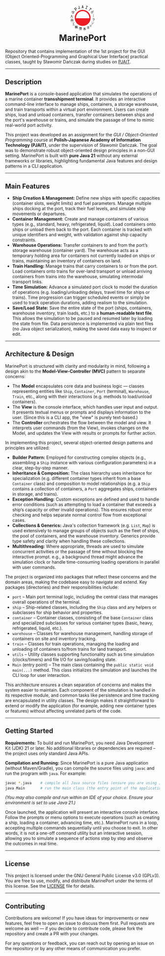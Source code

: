 <h1 align="center">
  <div>
    <img width="80" src="https://raw.githubusercontent.com/itischrisd/itis-PJATK/main/logo.svg" alt="" />
  </div>
MarinePort
</h1>

Repository that contains implementation of the 1st project for the GUI (Object Oriented-Programming and Graphical User Interface) practical classes, taught by Sławomir Dańczak during studies on [PJAIT](https://www.pja.edu.pl/en/).


---

## Description

**MarinePort** is a console-based application that simulates the operations of a marine container **transshipment terminal**. It provides an interactive command-line interface to manage ships, containers, a storage warehouse, and train transports within a virtual port environment. Users can create ships, load and unload containers, transfer containers between ships and the port's warehouse or trains, and simulate the passage of time to mimic real-world port activity.

This project was developed as an assignment for the *GUI / Object-Oriented Programming* course at **Polish-Japanese Academy of Information Technology (PJAIT)**, under the supervision of Sławomir Dańczak. The goal was to demonstrate robust object-oriented design principles in a non-GUI setting. MarinePort is built with **pure Java 21** without any external frameworks or libraries, highlighting fundamental Java features and design patterns in a CLI application.

---

## Main Features

- **Ship Creation & Management:** Define new ships with specific capacities (container slots, weight limits) and fuel parameters. Manage multiple ships docking at the port, track their fuel levels, and simulate ship movements or departures.
- **Container Management:** Create and manage containers of various types (e.g., standard, heavy, refrigerated, liquid). Load containers onto ships or unload them back to the port. Each container is tracked with unique identifiers and weight, with validation against ship capacity constraints.
- **Warehouse Operations:** Transfer containers to and from the port’s storage warehouse (container yard). The warehouse acts as a temporary holding area for containers not currently loaded on ships or trains, maintaining an inventory of containers on land.
- **Train Handling:** Manage trains that carry containers to or from the port. Load containers onto trains for over-land transport or unload arriving containers from trains into the warehouse, simulating intermodal transport links.
- **Time Simulation:** Advance a simulated port clock to model the duration of operations (e.g. loading/unloading delays, travel time for ships or trains). Time progression can trigger scheduled events or simply be used to track operation durations, adding realism to the simulation.
- **Save/Load State:** Save the entire state of the port (ships, containers, warehouse inventory, train loads, etc.) to a **human-readable text file**. This allows the simulation to be paused and resumed later by loading the state from file. Data persistence is implemented via plain text files (no Java object serialization), making the saved data easy to inspect or edit.

---

## Architecture & Design

MarinePort is structured with clarity and modularity in mind, following a design akin to the **Model-View-Controller (MVC)** pattern to separate concerns:
- The **Model** encapsulates core data and business logic — classes representing entities like `Ship`, `Container`, `Port` (terminal), `Warehouse`, `Train`, etc., along with their interactions (e.g. methods to load/unload containers).
- The **View** is the console interface, which handles user input and output. It presents textual menus or prompts and displays information to the user. (Since this is a CLI app, the "view" is purely text-based.)
- The **Controller** orchestrates the flow between the model and view. It interprets user commands (from the View), invokes changes on the Model, and updates the View with results or prompts for further action.

In implementing this project, several object-oriented design patterns and principles are utilized:
- **Builder Pattern:** Employed for constructing complex objects (e.g., assembling a `Ship` instance with various configuration parameters) in a clear, step-by-step manner.
- **Inheritance & Composition:** The class hierarchy uses inheritance for specialization (e.g. different container types inherit from a base `Container` class) and composition to model relationships (e.g. a `Ship` contains a collection of containers, a `Port` aggregates ships, containers in storage, and trains).
- **Exception Handling:** Custom exceptions are defined and used to handle error conditions (such as attempting to load a container that exceeds a ship’s capacity or other invalid operations). This ensures robust error checking and helps separate normal control flow from exceptional cases.
- **Collections & Generics:** Java's collection framework (e.g. `List`, `Map`) is used extensively to manage groups of objects such as the fleet of ships, the pool of containers, and the warehouse inventory. Generics provide type safety and clarity when handling these collections.
- **Multithreading:** Where appropriate, threads are used to simulate concurrent activities or the passage of time without blocking the interactive prompt. e.g., a background thread might advance the simulation clock or handle time-consuming loading operations in parallel with user commands.

The project is organized into packages that reflect these concerns and the domain areas, making the codebase easy to navigate and extend. Key packages (directories) and their responsibilities include:
- `port` – Main port terminal logic, including the central class that manages overall operations of the terminal.
- `ship` – Ship-related classes, including the `Ship` class and any helpers or subclasses for ship behavior and properties.
- `container` – Container classes, consisting of the base `Container` class and specialized subclasses for various container types (basic, heavy, refrigerated, liquid, etc.).
- `warehouse` – Classes for warehouse management, handling storage of containers on site and inventory tracking.
- `train` – Classes for train operations, managing the loading and unloading of containers to/from trains for land transport.
- `utils` – Utility classes supporting functionality such as time simulation (clocks/timers) and file I/O for saving/loading state.
- `Main` (entry point) – The main class containing the `public static void main(...)` method. This class initializes the simulation and launches the CLI loop for user interaction.

This architecture ensures a clean separation of concerns and makes the system easier to maintain. Each component of the simulation is handled in its respective module, and common tasks like persistence and time tracking are encapsulated in utility classes. The design makes it straightforward to extend or modify the application (for example, adding new container types or features) without affecting unrelated parts of the code.

---

## Getting Started

**Requirements:** To build and run MarinePort, you need Java Development Kit (JDK) 21 or later. No additional libraries or dependencies are required – the project uses only standard Java APIs.

**Compilation and Running:** Since MarinePort is a pure Java application (without Maven/Gradle), you can compile the source files using `javac` and run the program with `java`. For example:
```sh
javac *.java    # compile all Java source files (ensure you are using JDK 21)
java Main       # run the main class (the entry point of the application)
```
*(You may also compile and run within an IDE of your choice. Ensure your environment is set to use Java 21.)*

Once launched, the application will present an interactive console interface. Follow the prompts or menu options to execute operations (such as creating a ship, loading a container, advancing time, etc.). MarinePort runs in a loop, accepting multiple commands sequentially until you choose to exit. In other words, it is not a one-off command utility but an interactive session, allowing you to simulate a sequence of actions step by step and observe the outcomes in real time.

---

## License

This project is licensed under the GNU General Public License v3.0 (GPLv3). You are free to use, modify, and distribute MarinePort under the terms of this license. See the [LICENSE](./LICENSE) file for details.

---

## Contributing

Contributions are welcome! If you have ideas for improvements or new features, feel free to open an issue to discuss them first. Pull requests are welcome as well — if you decide to contribute code, please fork the repository and create a PR with your changes.

For any questions or feedback, you can reach out by opening an issue on the repository or by any other means of communication you prefer.